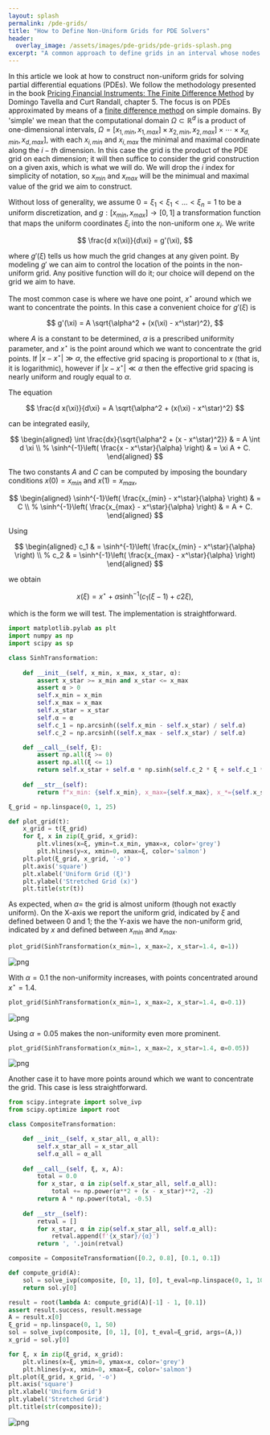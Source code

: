 ```yaml
---
layout: splash
permalink: /pde-grids/
title: "How to Define Non-Uniform Grids for PDE Solvers"
header:
  overlay_image: /assets/images/pde-grids/pde-grids-splash.png
excerpt: "A common approach to define grids in an interval whose nodes are concentrated around a given point."
---
```


In this article we look at how to construct non-uniform grids for solving partial differential equations (PDEs). We follow the methodology presented in the book [Pricing Financial Instruments: The Finite Difference Method](https://www.amazon.com/Pricing-Financial-Instruments-Finite-Difference/dp/0471197602) by Domingo Tavella and Curt Randall, chapter 5. The focus is on PDEs approximated by means of a [finite difference method](https://en.wikipedia.org/wiki/Finite_difference_method) on simple domains. By 'simple' we mean that the computational domain $\Omega \subset \mathbb{R}^d$ is a product of one-dimensional intervals, $\Omega = [x_{1, min}, x_{1, max}] \times x_{2, min}, x_{2, max}] \times \cdots \times x_{d, min}, x_{d, max}]$, with each $x_{i, min}$ and $x_{i, max}$ the minimal and maximal coordinate along the $i-th$ dimension. In this case the grid is the product of the PDE grid on each dimension; it will then suffice to consider the grid construction on a given axis, which is what we will do. We will drop the $i$ index for simplicity of notation, so $x_{min}$ and $x_{max}$ will be the minimual and maximal value of the grid we aim to construct.

Without loss of generality, we assume $0 = \xi_1 < \xi_1 < \ldots < \xi_n = 1$ to be a uniform discretization, and $g: [x_{min}, x_{max}] \rightarrow [0, 1]$ a transformation function that maps the uniform coordinates $\xi_i$ into the non-uniform one $x_i$. We write

$$
\frac{d x(\xi)}{d\xi} = g'(\xi),
$$

where $g'(\xi)$ tells us how much the grid changes at any given point. By modeling $g'$ we can aim to control the location of the points in the non-uniform grid. Any positive function will do it; our choice will depend on the grid we aim to have.

The most common case is where we have one point, $x^\star$ around which we want to concentrate the points. In this case a convenient choice for $g'(\xi)$ is

$$
g'(\xi) = A \sqrt{\alpha^2 + (x(\xi) - x^\star)^2},
$$

where $A$ is a constant to be determined, $\alpha$ is a prescribed uniformity parameter, and $x^\star$ is the point around which we want to concentrate the grid points. If $|x - x^\star| \gg \alpha$, the effective grid spacing is proportional to $x$ (that is, it is logarithmic), however if $|x - x^\star| \ll \alpha$ then the effective grid spacing is nearly uniform and rougly equal to $\alpha$.

The equation

$$
\frac{d x(\xi)}{d\xi} = A \sqrt{\alpha^2 + (x(\xi) - x^\star)^2}
$$

can be integrated easily,

$$
\begin{aligned}
\int \frac{dx}{\sqrt{\alpha^2 + (x - x^\star)^2}} & = A \int d \xi \\
%
\sinh^{-1}\left( \frac{x - x^\star}{\alpha} \right) & = \xi A + C.
\end{aligned}
$$

The two constants $A$ and $C$ can be computed by imposing the boundary conditions $x(0) = x_{min}$ and $x(1) = x_{max}$,

$$
\begin{aligned}
\sinh^{-1}\left( \frac{x_{min} - x^\star}{\alpha} \right) & = C \\
%
\sinh^{-1}\left( \frac{x_{max} - x^\star}{\alpha} \right) & = A + C.
\end{aligned}
$$

Using

$$
\begin{aligned}
c_1 & = \sinh^{-1}\left( \frac{x_{min} - x^\star}{\alpha} \right) \\
%
c_2 & = \sinh^{-1}\left( \frac{x_{max} - x^\star}{\alpha} \right)
\end{aligned}
$$

we obtain

$$
x(\xi) = x^\star + \alpha \sinh^{-1} \left( c_1(\xi - 1) + c2 \xi \right),
$$

which is the form we will test. The implementation is straightforward.


```python
import matplotlib.pylab as plt
import numpy as np 
import scipy as sp
```


```python
class SinhTransformation:
    
    def __init__(self, x_min, x_max, x_star, α):
        assert x_star >= x_min and x_star <= x_max
        assert α > 0
        self.x_min = x_min
        self.x_max = x_max
        self.x_star = x_star
        self.α = α
        self.c_1 = np.arcsinh((self.x_min - self.x_star) / self.α)
        self.c_2 = np.arcsinh((self.x_max - self.x_star) / self.α)

    def __call__(self, ξ):
        assert np.all(ξ >= 0)
        assert np.all(ξ <= 1)
        return self.x_star + self.α * np.sinh(self.c_2 * ξ + self.c_1 * (1 - ξ))
    
    def __str__(self):
        return f"x_min: {self.x_min}, x_max={self.x_max}, x_*={self.x_star}, α={self.α}"
```


```python
ξ_grid = np.linspace(0, 1, 25)
```


```python
def plot_grid(t):
    x_grid = t(ξ_grid)
    for ξ, x in zip(ξ_grid, x_grid):
        plt.vlines(x=ξ, ymin=t.x_min, ymax=x, color='grey')
        plt.hlines(y=x, xmin=0, xmax=ξ, color='salmon')
    plt.plot(ξ_grid, x_grid, '-o')
    plt.axis('square')
    plt.xlabel('Uniform Grid (ξ)')
    plt.ylabel('Stretched Grid (x)')
    plt.title(str(t))
```

As expected, when $\alpha=$ the grid is almost uniform (though not exactly uniform). On the X-axis we report the uniform grid, indicated by $\xi$ and defined between 0 and 1; the the Y-axis we have the non-uniform grid, indicated by $x$ and defined between $x_{min}$ and $x_{max}$.


```python
plot_grid(SinhTransformation(x_min=1, x_max=2, x_star=1.4, α=1))
```


    
![png](/assets/images/pde-grids/pde-grids-1.png)
    


With $\alpha=0.1$ the non-uniformity increases, with points concentrated around $x^\star=1.4$.


```python
plot_grid(SinhTransformation(x_min=1, x_max=2, x_star=1.4, α=0.1))
```


    
![png](/assets/images/pde-grids/pde-grids-2.png)
    


Using $\alpha=0.05$ makes the non-uniformity even more prominent.


```python
plot_grid(SinhTransformation(x_min=1, x_max=2, x_star=1.4, α=0.05))
```


    
![png](/assets/images/pde-grids/pde-grids-3.png)
    


Another case it to have more points around which we want to concentrate the grid. This case is less straightforward.


```python
from scipy.integrate import solve_ivp
from scipy.optimize import root
```


```python
class CompositeTransformation:

    def __init__(self, x_star_all, α_all):
        self.x_star_all = x_star_all
        self.α_all = α_all
    
    def __call__(self, ξ, x, A):
        total = 0.0
        for x_star, α in zip(self.x_star_all, self.α_all):
            total += np.power(α**2 + (x - x_star)**2, -2)
        return A * np.power(total, -0.5)
    
    def __str__(self):
        retval = []
        for x_star, α in zip(self.x_star_all, self.α_all):
            retval.append(f'{x_star}/{α}')
        return ', '.join(retval)
```


```python
composite = CompositeTransformation([0.2, 0.8], [0.1, 0.1])
```


```python
def compute_grid(A):
    sol = solve_ivp(composite, [0, 1], [0], t_eval=np.linspace(0, 1, 1000), args=(A,))
    return sol.y[0]

result = root(lambda A: compute_grid(A)[-1] - 1, [0.1])
assert result.success, result.message
A = result.x[0]
ξ_grid = np.linspace(0, 1, 50)
sol = solve_ivp(composite, [0, 1], [0], t_eval=ξ_grid, args=(A,))
x_grid = sol.y[0]

for ξ, x in zip(ξ_grid, x_grid):
    plt.vlines(x=ξ, ymin=0, ymax=x, color='grey')
    plt.hlines(y=x, xmin=0, xmax=ξ, color='salmon')
plt.plot(ξ_grid, x_grid, '-o')
plt.axis('square')
plt.xlabel('Uniform Grid')
plt.ylabel('Stretched Grid')
plt.title(str(composite));
```


    
![png](/assets/images/pde-grids/pde-grids-4.png)
    



```python

```
